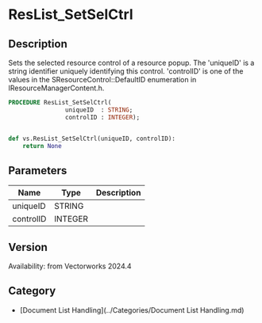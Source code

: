 # ResList_SetSelCtrl

## Description
Sets the selected resource control of a resource popup. The 'uniqueID' is a string identifier uniquely identifying this control. 'controlID' is one of the values in the SResourceControl::DefaultID enumeration in IResourceManagerContent.h.

```pascal
PROCEDURE ResList_SetSelCtrl(
				uniqueID  : STRING;
				controlID : INTEGER);
```

```python

def vs.ResList_SetSelCtrl(uniqueID, controlID):
    return None
```

## Parameters
|Name|Type|Description|
|---|---|---|
|uniqueID|STRING||
|controlID|INTEGER||

## Version
Availability: from Vectorworks 2024.4

## Category
* [Document List Handling](../Categories/Document List Handling.md)

